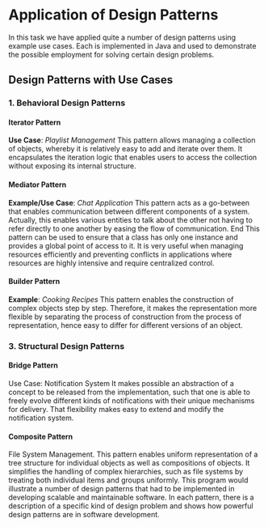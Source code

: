 # Application of Design Patterns

In this task we have applied quite a number of design patterns using example use cases. Each is implemented in Java and used to demonstrate the possible employment for solving certain design problems.

## Design Patterns with Use Cases

### 1. Behavioral Design Patterns

#### Iterator Pattern
**Use Case**: *Playlist Management*
This pattern allows managing a collection of objects, whereby it is relatively easy to add and iterate over them. It encapsulates the iteration logic that enables users to access the collection without exposing its internal structure.

#### Mediator Pattern
**Example/Use Case**: *Chat Application*
This pattern acts as a go-between that enables communication between different components of a system. Actually, this enables various entities to talk about the other not having to refer directly to one another by easing the flow of communication.
End
This pattern can be used to ensure that a class has only one instance and provides a global point of access to it. It is very useful when managing resources efficiently and preventing conflicts in applications where resources are highly intensive and require centralized control.

#### Builder Pattern
**Example**: *Cooking Recipes*
This pattern enables the construction of complex objects step by step. Therefore, it makes the representation more flexible by separating the process of construction from the process of representation, hence easy to differ for different versions of an object.

### 3. Structural Design Patterns

#### Bridge Pattern

Use Case: Notification System
It makes possible an abstraction of a concept to be released from the implementation, such that one is able to freely evolve different kinds of notifications with their unique mechanisms for delivery. That flexibility makes easy to extend and modify the notification system.

#### Composite Pattern
File System Management.
This pattern enables uniform representation of a tree structure for individual objects as well as compositions of objects. It simplifies the handling of complex hierarchies, such as file systems by treating both individual items and groups uniformly.
This program would illustrate a number of design patterns that had to be implemented in developing scalable and maintainable software. In each pattern, there is a description of a specific kind of design problem and shows how powerful design patterns are in software development.
